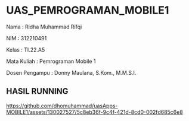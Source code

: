 # UAS_PEMROGRAMAN_MOBILE1


Nama    : Ridha Muhammad Rifqi

NIM     : 312210491

Kelas   : TI.22.A5

Mata Kuliah : Pemrograman Mobile 1

Dosen Pengampu   : Donny Maulana, S.Kom., M.M.S.I.


## HASIL RUNNING



https://github.com/dhomuhammad/uasApps-MOBILE1/assets/130027527/5c8eb36f-9c4f-421d-8cd0-002fd685c6e8

